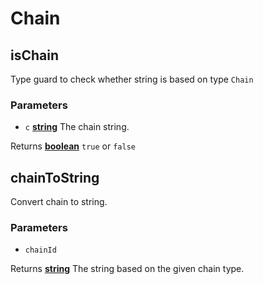 # Chain

<!-- Generated by documentation.js. Update this documentation by updating the source code. -->

## isChain

Type guard to check whether string  is based on type `Chain`

### Parameters

-   `c` **[string][1]** The chain string.

Returns **[boolean][2]** `true` or `false`

## chainToString

Convert chain to string.

### Parameters

-   `chainId`  

Returns **[string][1]** The string based on the given chain type.

[1]: https://developer.mozilla.org/docs/Web/JavaScript/Reference/Global_Objects/String

[2]: https://developer.mozilla.org/docs/Web/JavaScript/Reference/Global_Objects/Boolean
